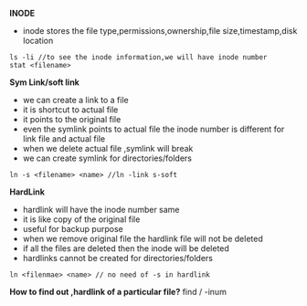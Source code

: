 **INODE**
- inode stores the file type,permissions,ownership,file size,timestamp,disk location
```
ls -li //to see the inode information,we will have inode number
stat <filename>
```

**Sym Link/soft link**
- we can create a link to a file
- it is shortcut to actual file
- it points to the original file
- even the symlink points to actual file the inode number is different for link file and actual file
- when we delete actual file ,symlink will break
- we can create symlink for  directories/folders

```
ln -s <filename> <name> //ln -link s-soft
```

**HardLink**
- hardlink will have the inode number same
- it is like copy of the original file
- useful for backup purpose
- when we remove original file the hardlink file will not be deleted
- if all the  files are deleted then the inode will be deleted
- hardlinks cannot be created for directories/folders

```
ln <filenmae> <name> // no need of -s in hardlink
```
**How to find out ,hardlink of a particular file?**
find / -inum <number>